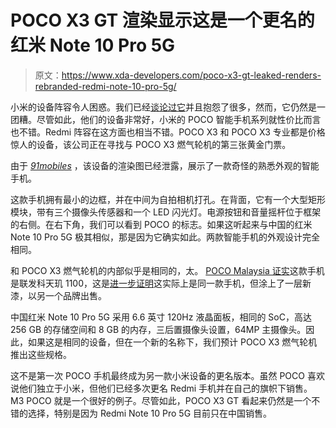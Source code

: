# POCO X3 GT 渲染显示这是一个更名的红米 Note 10 Pro 5G

> 原文：<https://www.xda-developers.com/poco-x3-gt-leaked-renders-rebranded-redmi-note-10-pro-5g/>

小米的设备阵容令人困惑。我们已经[谈论过它](https://www.xda-developers.com/opinion-smartphone-branding-out-of-control/)并且抱怨了很多，然而，它仍然是一团糟。尽管如此，他们的设备非常好，小米的 POCO 智能手机系列就性价比而言也不错。Redmi 阵容在这方面也相当不错。POCO X3 和 POCO X3 专业都是价格惊人的设备，该公司正在寻找与 POCO X3 燃气轮机的第三张黄金门票。

由于 *[91mobiles](https://www.91mobiles.com/hub/poco-x3-gt-render-design-exclusive/)* ，该设备的渲染图已经泄露，展示了一款奇怪的熟悉外观的智能手机。

这款手机拥有最小的边框，并在中间为自拍相机打孔。在背面，它有一个大型矩形模块，带有三个摄像头传感器和一个 LED 闪光灯。电源按钮和音量摇杆位于框架的右侧。在右下角，我们可以看到 POCO 的标志。如果这听起来与中国的红米 Note 10 Pro 5G 极其相似，那是因为它确实如此。两款智能手机的外观设计完全相同。

和 POCO X3 燃气轮机的内部似乎是相同的，太。 [POCO Malaysia 证实](https://www.facebook.com/POCOMalaysiaOfficial/photos/a.123088269363620/355950092744102/)这款手机是联发科天玑 1100，这是[进一步证明](https://www.xda-developers.com/poco-x3-gt-rebranded-redmi-note-10-pro-china/)这实际上是同一款手机，但涂上了一层新漆，以另一个品牌出售。

中国红米 Note 10 Pro 5G 采用 6.6 英寸 120Hz 液晶面板，相同的 SoC，高达 256 GB 的存储空间和 8 GB 的内存，三后置摄像头设置，64MP 主摄像头。因此，如果这是相同的设备，但在一个新的名称下，我们预计 POCO X3 燃气轮机推出这些规格。

这不是第一次 POCO 手机最终成为另一款小米设备的更名版本。虽然 POCO 喜欢说他们独立于小米，但他们已经多次更名 Redmi 手机并在自己的旗帜下销售。M3 POCO 就是一个很好的例子。尽管如此，POCO X3 GT 看起来仍然是一个不错的选择，特别是因为 Redmi Note 10 Pro 5G 目前只在中国销售。